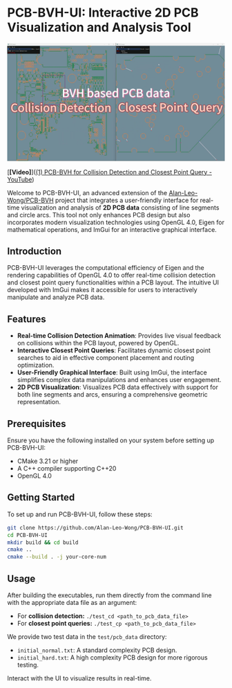 # PCB-BVH-UI: Interactive 2D PCB Visualization and Analysis Tool

![teaser](.\assets\teaser.png)

[**[Video]**]([(1) PCB-BVH for Collision Detection and Closest Point Query - YouTube](https://www.youtube.com/watch?v=AMjZWk77mFc))

Welcome to PCB-BVH-UI, an advanced extension of the [Alan-Leo-Wong/PCB-BVH](https://github.com/Alan-Leo-Wong/PCB-BVH/tree/master) project that integrates a user-friendly interface for real-time visualization and analysis of **2D PCB data** consisting of line segments and circle arcs. This tool not only enhances PCB design but also incorporates modern visualization technologies using OpenGL 4.0, Eigen for mathematical operations, and ImGui for an interactive graphical interface.

## Introduction

PCB-BVH-UI leverages the computational efficiency of Eigen and the rendering capabilities of OpenGL 4.0 to offer real-time collision detection and closest point query functionalities within a PCB layout. The intuitive UI developed with ImGui makes it accessible for users to interactively manipulate and analyze PCB data.

## Features

- **Real-time Collision Detection Animation**: Provides live visual feedback on collisions within the PCB layout, powered by OpenGL.
- **Interactive Closest Point Queries**: Facilitates dynamic closest point searches to aid in effective component placement and routing optimization.
- **User-Friendly Graphical Interface**: Built using ImGui, the interface simplifies complex data manipulations and enhances user engagement.
- **2D PCB Visualization**: Visualizes PCB data effectively with support for both line segments and arcs, ensuring a comprehensive geometric representation.

## Prerequisites

Ensure you have the following installed on your system before setting up PCB-BVH-UI:
- CMake 3.21 or higher
- A C++ compiler supporting C++20
- OpenGL 4.0

## Getting Started

To set up and run PCB-BVH-UI, follow these steps:

```bash
git clone https://github.com/Alan-Leo-Wong/PCB-BVH-UI.git
cd PCB-BVH-UI
mkdir build && cd build
cmake ..
cmake --build . -j your-core-num
```

## Usage

After building the executables, run them directly from the command line with the appropriate data file as an argument:

- For **collision detection:** `./test_cd <path_to_pcb_data_file>`
- For **closest point queries:** `./test_cp <path_to_pcb_data_file>`

We provide two test data in the `test/pcb_data` directory:

- `initial_normal.txt`: A standard complexity PCB design.
- `initial_hard.txt`: A high complexity PCB design for more rigorous testing.

Interact with the UI to visualize results in real-time.